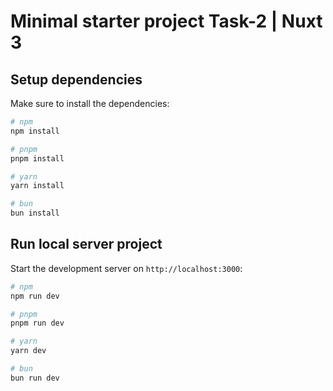 # Minimal starter project Task-2 | Nuxt 3

## Setup dependencies

Make sure to install the dependencies:

```bash
# npm
npm install

# pnpm
pnpm install

# yarn
yarn install

# bun
bun install
```

## Run local server project

Start the development server on `http://localhost:3000`:

```bash
# npm
npm run dev

# pnpm
pnpm run dev

# yarn
yarn dev

# bun
bun run dev
```

